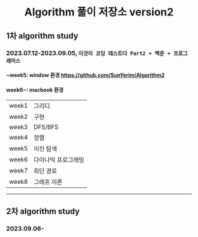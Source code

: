 <div align="center">

# Algorithm 풀이 저장소 version2

</div>

## 1차 algorithm study

### 2023.07.12-2023.09.05, `이것이 코딩 테스트다 Part2 + 백준 + 프로그래머스`

#### ~week5: window 환경 https://github.com/SunYerim/Algorithm2
#### week6~: macbook 환경
<table>
<tr>
<td>
    week1
</td>
<td>
    그리디
</td>
</tr>
<tr>
<td>
    week2
</td>
<td>
    구현
</td>
</tr>
<tr>
<td>
    week3
</td>
<td>
    DFS/BFS
</td>
</tr>
<tr>
<td>
    week4
</td>
<td>
    정렬
</td>
</tr>
<tr>
<td>
    week5
</td>
<td>
    이진  탐색
</td>
</tr>
<tr>
<td>
    week6
</td>
<td>
    다이나믹 프로그래밍
</td>
</tr>
<tr>
<td>
    week7
</td>
<td>
     최단 경로
</td>
</tr>
<tr>
<td>
    week8
</td>
<td>
    그래프 이론
</td>
</tr>

</table>

<hr>

## 2차 algorithm study
### 2023.09.06-